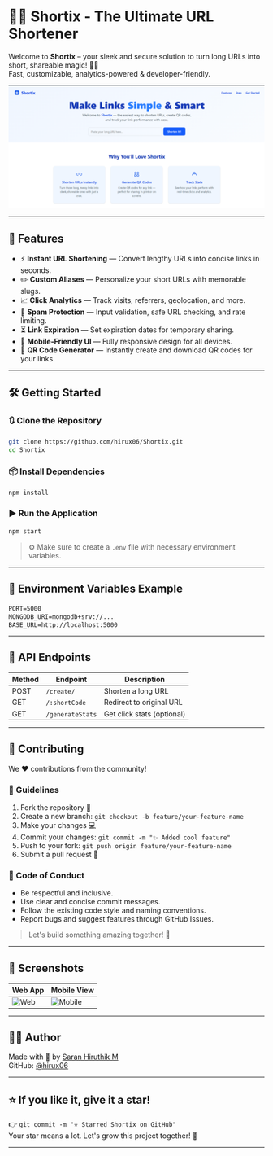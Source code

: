 
# 🚀🔗 Shortix - The Ultimate URL Shortener

Welcome to **Shortix** – your sleek and secure solution to turn long URLs into short, shareable magic! 🎯✨  
Fast, customizable, analytics-powered & developer-friendly.

![Shortix Banner](image.png)

---

## 🌟 Features

- ⚡ **Instant URL Shortening** — Convert lengthy URLs into concise links in seconds.
- ✏️ **Custom Aliases** — Personalize your short URLs with memorable slugs.
- 📈 **Click Analytics** — Track visits, referrers, geolocation, and more.
- 🔐 **Spam Protection** — Input validation, safe URL checking, and rate limiting.
- ⏳ **Link Expiration** — Set expiration dates for temporary sharing.
- 📱 **Mobile-Friendly UI** — Fully responsive design for all devices.
- 🧾 **QR Code Generator** — Instantly create and download QR codes for your links.

---

## 🛠️ Getting Started

### 🔃 Clone the Repository

```bash
git clone https://github.com/hirux06/Shortix.git
cd Shortix
```

### 📦 Install Dependencies

```bash
npm install
```

### ▶️ Run the Application

```bash
npm start
```

> ⚙️ Make sure to create a `.env` file with necessary environment variables.

---

## 🔐 Environment Variables Example

```env
PORT=5000
MONGODB_URI=mongodb+srv://...
BASE_URL=http://localhost:5000
```

---

## 🧪 API Endpoints

| Method | Endpoint             | Description                |
|--------|----------------------|----------------------------|
| POST   | `/create/`       | Shorten a long URL         |
| GET    | `/:shortCode`        | Redirect to original URL   |
| GET    | `/generateStats` | Get click stats (optional) |

---

## 🙌 Contributing

We ❤️ contributions from the community!

### 🧭 Guidelines

1. Fork the repository 🍴  
2. Create a new branch: `git checkout -b feature/your-feature-name`  
3. Make your changes 💻  
4. Commit your changes: `git commit -m "✨ Added cool feature"`  
5. Push to your fork: `git push origin feature/your-feature-name`  
6. Submit a pull request 🚀  

### 🔎 Code of Conduct

- Be respectful and inclusive.
- Use clear and concise commit messages.
- Follow the existing code style and naming conventions.
- Report bugs and suggest features through GitHub Issues.

> Let's build something amazing together! 💫

---

## 📸 Screenshots

| Web App | Mobile View |
|---------|-------------|
| ![Web](https://imgur.com/your-web.png) | ![Mobile](https://imgur.com/your-mobile.png) |

---



## 👨‍💻 Author

Made with 💖 by [Saran Hiruthik M](https://www.linkedin.com/in/saran-hiruthik-m/)  
GitHub: [@hirux06](https://github.com/hirux06)

---

## ⭐ If you like it, give it a star!

👉 `git commit -m "⭐ Starred Shortix on GitHub"`  
Your star means a lot. Let's grow this project together! 🚀

---

